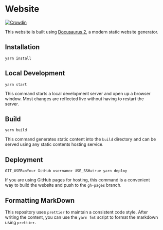 # Website

[![Crowdin](https://badges.crowdin.net/zeitgeist-documentation/localized.svg)](https://crowdin.com/project/zeitgeist-documentation)

This website is built using [Docusaurus 2](https://v2.docusaurus.io/), a modern
static website generator.

## Installation

```console
yarn install
```

## Local Development

```console
yarn start
```

This command starts a local development server and open up a browser window.
Most changes are reflected live without having to restart the server.

## Build

```console
yarn build
```

This command generates static content into the `build` directory and can be
served using any static contents hosting service.

## Deployment

```console
GIT_USER=<Your GitHub username> USE_SSH=true yarn deploy
```

If you are using GitHub pages for hosting, this command is a convenient way to
build the website and push to the `gh-pages` branch.

## Formatting MarkDown

This repository uses `prettier` to maintain a consistent code style. After
writing the content, you can use the `yarn fmt` script to format the markdown
using `prettier`.
